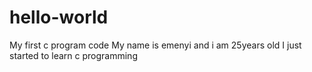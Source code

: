 # hello-world
My first c program code
My name is emenyi and i am 25years old
I just started to learn c programming
